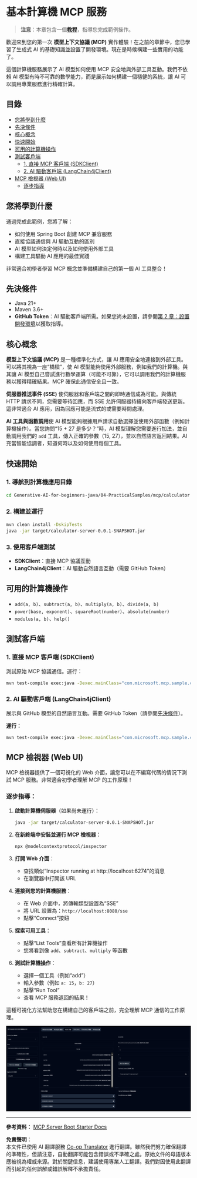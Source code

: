 <!--
CO_OP_TRANSLATOR_METADATA:
{
  "original_hash": "5bd7a347d6ed1d706443f9129dd29dd9",
  "translation_date": "2025-07-25T08:58:20+00:00",
  "source_file": "04-PracticalSamples/mcp/calculator/README.md",
  "language_code": "mo"
}
-->
# 基本計算機 MCP 服務

>**注意**：本章包含一個[**教程**](./TUTORIAL.md)，指導您完成範例操作。

歡迎來到您的第一次 **模型上下文協議 (MCP)** 實作體驗！在之前的章節中，您已學習了生成式 AI 的基礎知識並設置了開發環境。現在是時候構建一些實用的功能了。

這個計算機服務展示了 AI 模型如何使用 MCP 安全地與外部工具互動。我們不依賴 AI 模型有時不可靠的數學能力，而是展示如何構建一個穩健的系統，讓 AI 可以調用專業服務進行精確計算。

## 目錄

- [您將學到什麼](../../../../../04-PracticalSamples/mcp/calculator)
- [先決條件](../../../../../04-PracticalSamples/mcp/calculator)
- [核心概念](../../../../../04-PracticalSamples/mcp/calculator)
- [快速開始](../../../../../04-PracticalSamples/mcp/calculator)
- [可用的計算機操作](../../../../../04-PracticalSamples/mcp/calculator)
- [測試客戶端](../../../../../04-PracticalSamples/mcp/calculator)
  - [1. 直接 MCP 客戶端 (SDKClient)](../../../../../04-PracticalSamples/mcp/calculator)
  - [2. AI 驅動客戶端 (LangChain4jClient)](../../../../../04-PracticalSamples/mcp/calculator)
- [MCP 檢視器 (Web UI)](../../../../../04-PracticalSamples/mcp/calculator)
  - [逐步指導](../../../../../04-PracticalSamples/mcp/calculator)

## 您將學到什麼

通過完成此範例，您將了解：
- 如何使用 Spring Boot 創建 MCP 兼容服務
- 直接協議通信與 AI 驅動互動的區別
- AI 模型如何決定何時以及如何使用外部工具
- 構建工具驅動 AI 應用的最佳實踐

非常適合初學者學習 MCP 概念並準備構建自己的第一個 AI 工具整合！

## 先決條件

- Java 21+
- Maven 3.6+
- **GitHub Token**：AI 驅動客戶端所需。如果您尚未設置，請參閱[第 2 章：設置開發環境](../../../02-SetupDevEnvironment/README.md)以獲取指導。

## 核心概念

**模型上下文協議 (MCP)** 是一種標準化方式，讓 AI 應用安全地連接到外部工具。可以將其視為一座“橋樑”，使 AI 模型能夠使用外部服務，例如我們的計算機。與其讓 AI 模型自己嘗試進行數學運算（可能不可靠），它可以調用我們的計算機服務以獲得精確結果。MCP 確保此通信安全且一致。

**伺服器推送事件 (SSE)** 使伺服器和客戶端之間的即時通信成為可能。與傳統 HTTP 請求不同，您需要等待回應，而 SSE 允許伺服器持續向客戶端發送更新。這非常適合 AI 應用，因為回應可能是流式的或需要時間處理。

**AI 工具與函數調用**使 AI 模型能夠根據用戶請求自動選擇並使用外部函數（例如計算機操作）。當您詢問“15 + 27 是多少？”時，AI 模型理解您需要進行加法，並自動調用我們的 `add` 工具，傳入正確的參數（15, 27），並以自然語言返回結果。AI 充當智能協調者，知道何時以及如何使用每個工具。

## 快速開始

### 1. 導航到計算機應用目錄
```bash
cd Generative-AI-for-beginners-java/04-PracticalSamples/mcp/calculator
```

### 2. 構建並運行
```bash
mvn clean install -DskipTests
java -jar target/calculator-server-0.0.1-SNAPSHOT.jar
```

### 3. 使用客戶端測試
- **SDKClient**：直接 MCP 協議互動
- **LangChain4jClient**：AI 驅動自然語言互動（需要 GitHub Token）

## 可用的計算機操作

- `add(a, b)`、`subtract(a, b)`、`multiply(a, b)`、`divide(a, b)`
- `power(base, exponent)`、`squareRoot(number)`、`absolute(number)`
- `modulus(a, b)`、`help()`

## 測試客戶端

### 1. 直接 MCP 客戶端 (SDKClient)
測試原始 MCP 協議通信。運行：
```bash
mvn test-compile exec:java -Dexec.mainClass="com.microsoft.mcp.sample.client.SDKClient" -Dexec.classpathScope=test
```

### 2. AI 驅動客戶端 (LangChain4jClient)
展示與 GitHub 模型的自然語言互動。需要 GitHub Token（請參閱[先決條件](../../../../../04-PracticalSamples/mcp/calculator)）。

**運行：**
```bash
mvn test-compile exec:java -Dexec.mainClass="com.microsoft.mcp.sample.client.LangChain4jClient" -Dexec.classpathScope=test
```

## MCP 檢視器 (Web UI)

MCP 檢視器提供了一個可視化的 Web 介面，讓您可以在不編寫代碼的情況下測試 MCP 服務。非常適合初學者理解 MCP 的工作原理！

### 逐步指導：

1. **啟動計算機伺服器**（如果尚未運行）：
   ```bash
   java -jar target/calculator-server-0.0.1-SNAPSHOT.jar
   ```

2. **在新終端中安裝並運行 MCP 檢視器**：
   ```bash
   npx @modelcontextprotocol/inspector
   ```

3. **打開 Web 介面**：
   - 查找類似“Inspector running at http://localhost:6274”的消息
   - 在瀏覽器中打開該 URL

4. **連接到您的計算機服務**：
   - 在 Web 介面中，將傳輸類型設置為“SSE”
   - 將 URL 設置為：`http://localhost:8080/sse`
   - 點擊“Connect”按鈕

5. **探索可用工具**：
   - 點擊“List Tools”查看所有計算機操作
   - 您將看到像 `add`、`subtract`、`multiply` 等函數

6. **測試計算機操作**：
   - 選擇一個工具（例如“add”）
   - 輸入參數（例如 `a: 15`，`b: 27`）
   - 點擊“Run Tool”
   - 查看 MCP 服務返回的結果！

這種可視化方法幫助您在構建自己的客戶端之前，完全理解 MCP 通信的工作原理。

![npx inspector](../../../../../translated_images/tool.214c70103694335c4cfdc2d624373dfce4b0162f6aea089ac1da9051fb563b7f.mo.png)

---
**參考資料：** [MCP Server Boot Starter Docs](https://docs.spring.io/spring-ai/reference/api/mcp/mcp-server-boot-starter-docs.html)

**免責聲明**：  
本文件已使用 AI 翻譯服務 [Co-op Translator](https://github.com/Azure/co-op-translator) 進行翻譯。雖然我們努力確保翻譯的準確性，但請注意，自動翻譯可能包含錯誤或不準確之處。原始文件的母語版本應被視為權威來源。對於關鍵信息，建議使用專業人工翻譯。我們對因使用此翻譯而引起的任何誤解或錯誤解釋不承擔責任。